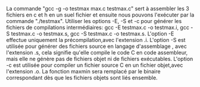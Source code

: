 La commande "gcc -g -o testmax max.c testmax.c" sert à assembler les 3 fichiers en c et h en un suel fichier et ensuite nous pouvons l'exécuter par la commande "./testmax".
Utiliser les options -E, -S et -c pour générer les fichiers de compilations intermédiaires: gcc -E testmax.c -o testmax.i, gcc -S testmax.c -o testmax.s, gcc -S testmax.c -o testmax.s.
L'option -E effectue uniquement la précompilation,avec l'extension .i. L'option -S est utilisée pour générer des fichiers source en langage d'assemblage , avec l'extension .s, cela signifie qu'elle compile le code C en code assembleur, mais elle ne génère pas de fichiers objet ni de fichiers exécutables. L'option -c est utilisée pour compiler un fichier source C en un fichier objet,avec l'extension .o.
La fonction maxmin sera remplacé par le binaire correspondant dès que les fichiers objets sont liés ensemble.



